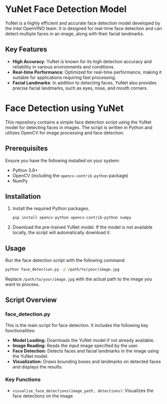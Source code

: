 # YuNet Face Detection Model

YuNet is a highly efficient and accurate face detection model developed by the Intel OpenVINO team. It is designed for real-time face detection and can detect multiple faces in an image, along with their facial landmarks.

## Key Features

- **High Accuracy**: YuNet is known for its high detection accuracy and reliability in various environments and conditions.
- **Real-time Performance**: Optimized for real-time performance, making it suitable for applications requiring fast processing.
- **Facial Landmarks**: In addition to detecting faces, YuNet also provides precise facial landmarks, such as eyes, nose, and mouth corners.

# Face Detection using YuNet

This repository contains a simple face detection script using the YuNet model for detecting faces in images. The script is written in Python and utilizes OpenCV for image processing and face detection.

## Prerequisites

Ensure you have the following installed on your system:
- Python 3.6+
- OpenCV (including the `opencv-contrib-python` package)
- NumPy

## Installation


1. Install the required Python packages.
   ```sh
   pip install opencv-python opencv-contrib-python numpy
   ```

2. Download the pre-trained YuNet model.
   If the model is not available locally, the script will automatically download it.

## Usage

Run the face detection script with the following command:
```sh
python face_detection.py -p /path/to/your/image.jpg
```

Replace `/path/to/your/image.jpg` with the actual path to the image you want to process.

## Script Overview

### face_detection.py

This is the main script for face detection. It includes the following key functionalities:

- **Model Loading:** Downloads the YuNet model if not already available.
- **Image Reading:** Reads the input image specified by the user.
- **Face Detection:** Detects faces and facial landmarks in the image using the YuNet model.
- **Visualization:** Draws bounding boxes and landmarks on detected faces and displays the results.

### Key Functions

- `visualize_face_detections(image_path, detections)`: Visualizes the face detections on the image.

